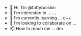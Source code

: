 - 👋 Hi, I’m @fattyboislim
- 👀 I’m interested in ... ...
- 🌱 I’m currently learning ... c++
- 💞️ I’m looking to collaborate on ...
- 📫 How to reach me ... dm

<!---
fattyboislim/fattyboislim is a ✨ special ✨ repository because its `README.md` (this file) appears on your GitHub profile.
You can click the Preview link to take a look at your changes.
--->
